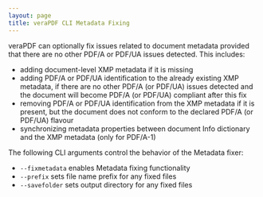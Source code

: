 ```yaml
---
layout: page
title: veraPDF CLI Metadata Fixing
---
```


veraPDF can optionally fix issues related to document metadata provided that there are no other PDF/A or PDF/UA issues detected. This includes:
- adding document-level XMP metadata if it is missing
- adding PDF/A or PDF/UA identification to the already existing XMP metadata, if there are no other PDF/A (or PDF/UA) issues detected and the document will become PDF/A (or PDF/UA) compliant after this fix
- removing PDF/A or PDF/UA identification from the XMP metadata if it is present, but the document does not conform to the declared PDF/A (or PDF/UA) flavour
- synchronizing metadata properties between document Info dictionary and the XMP metadata (only for PDF/A-1)

The following CLI arguments control the behavior of the Metadata fixer:
- `--fixmetadata` enables Metadata fixing functionality
- `--prefix` sets file name prefix for any fixed files
- `--savefolder` sets output directory for any fixed files

